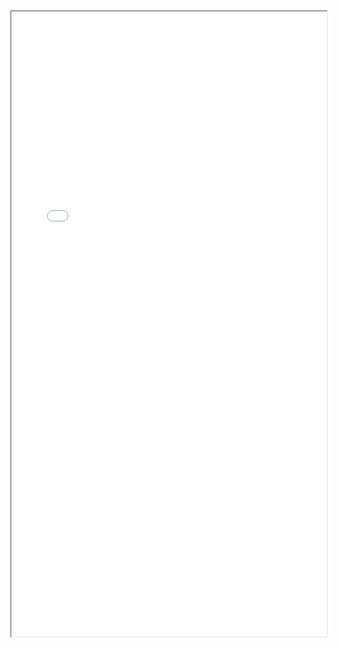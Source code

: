 <style type="text/css">
body {
    margin: 0;
}

div.col-md-3 {
    padding-left: 0;
    display: none;
}

ul.nav.bs-sidenav {
  display: none;
}

div.col-md-9 {
    padding-bottom: 100px;
    padding-left: 0px;
    padding-right: 0px;
    width: 100%;
}

</style>

<iframe width="100%" height=1000 name="iframe" src="/static/index.html"></iframe>
